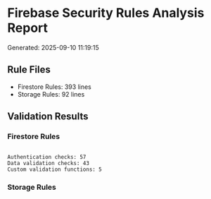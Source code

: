 # Firebase Security Rules Analysis Report
Generated: 2025-09-10 11:19:15

## Rule Files
- Firestore Rules:      393 lines
- Storage Rules:       92 lines

## Validation Results
### Firestore Rules
```

Authentication checks: 57
Data validation checks: 43
Custom validation functions: 5
```
### Storage Rules
```

```
